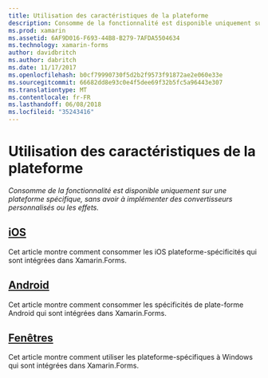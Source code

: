 ```yaml
---
title: Utilisation des caractéristiques de la plateforme
description: Consomme de la fonctionnalité est disponible uniquement sur une plateforme spécifique, sans avoir à implémenter des convertisseurs personnalisés ou les effets.
ms.prod: xamarin
ms.assetid: 6AF9D016-F693-44B8-B279-7AFDA5504634
ms.technology: xamarin-forms
author: davidbritch
ms.author: dabritch
ms.date: 11/17/2017
ms.openlocfilehash: b0cf79990730f5d2b2f9573f91872ae2e060e33e
ms.sourcegitcommit: 66682dd8e93c0e4f5dee69f32b5fc5a96443e307
ms.translationtype: MT
ms.contentlocale: fr-FR
ms.lasthandoff: 06/08/2018
ms.locfileid: "35243416"
---
```

# <a name="consuming-platform-specifics"></a>Utilisation des caractéristiques de la plateforme

_Consomme de la fonctionnalité est disponible uniquement sur une plateforme spécifique, sans avoir à implémenter des convertisseurs personnalisés ou les effets._

## <a name="iosiosmd"></a>[iOS](ios.md)

Cet article montre comment consommer les iOS plateforme-spécificités qui sont intégrées dans Xamarin.Forms.

## <a name="androidandroidmd"></a>[Android](android.md)

Cet article montre comment consommer les spécificités de plate-forme Android qui sont intégrées dans Xamarin.Forms.

## <a name="windowswindowsmd"></a>[Fenêtres](windows.md)

Cet article montre comment utiliser les plateforme-spécifiques à Windows qui sont intégrées dans Xamarin.Forms.
